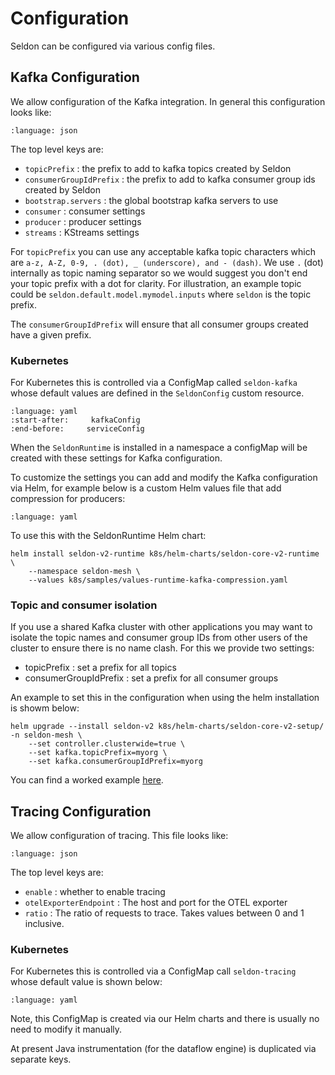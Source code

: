 # Configuration

Seldon can be configured via various config files.

## Kafka Configuration

We allow configuration of the Kafka integration. In general this configuration looks like:

```{literalinclude} ../../../../../scheduler/config/kafka-internal.json
:language: json
```

The top level keys are:

 * `topicPrefix` : the prefix to add to kafka topics created by Seldon
 * `consumerGroupIdPrefix` : the prefix to add to kafka consumer group ids created by Seldon
 * `bootstrap.servers` : the global bootstrap kafka servers to use
 * `consumer` : consumer settings
 * `producer` : producer settings
 * `streams` : KStreams settings

For `topicPrefix` you can use any acceptable kafka topic characters which are `a-z, A-Z, 0-9, . (dot), _ (underscore), and - (dash)`. We use `.` (dot) internally as topic naming separator so we would suggest you don't end your topic prefix with a dot for clarity. For illustration, an example topic could be `seldon.default.model.mymodel.inputs` where `seldon` is the topic prefix.

The `consumerGroupIdPrefix` will ensure that all consumer groups created have a given prefix.

### Kubernetes

For Kubernetes this is controlled via a ConfigMap called `seldon-kafka` whose default values are defined in the `SeldonConfig` custom resource.

```{literalinclude} ../../../../../k8s/yaml/components.yaml
:language: yaml
:start-after:     kafkaConfig
:end-before:     serviceConfig
```

When the `SeldonRuntime` is installed in a namespace a configMap will be created with these settings for Kafka configuration.

To customize the settings you can add and modify the Kafka configuration via Helm, for example below is a custom Helm values file that add compression for producers:

```{literalinclude} ../../../../../k8s/samples/values-runtime-kafka-compression.yaml
:language: yaml
```
To use this with the SeldonRuntime Helm chart:

```
helm install seldon-v2-runtime k8s/helm-charts/seldon-core-v2-runtime \
    --namespace seldon-mesh \
    --values k8s/samples/values-runtime-kafka-compression.yaml
```
### Topic and consumer isolation

If you use a shared Kafka cluster with other applications you may want to isolate the topic names and consumer group IDs from other users of the cluster to ensure there is no name clash. For this we provide two settings:

 * topicPrefix : set a prefix for all topics
 * consumerGroupIdPrefix : set a prefix for all consumer groups

An example to set this in the configuration when using the helm installation is showm below:

```
helm upgrade --install seldon-v2 k8s/helm-charts/seldon-core-v2-setup/ -n seldon-mesh \
    --set controller.clusterwide=true \
    --set kafka.topicPrefix=myorg \
    --set kafka.consumerGroupIdPrefix=myorg
```

You can find a worked example [here](../../examples/k8s-clusterwide.md).


## Tracing Configuration

We allow configuration of tracing. This file looks like:

```{literalinclude} ../../../../../scheduler/config/tracing-internal.json
:language: json
```

The top level keys are:

 * `enable` : whether to enable tracing
 * `otelExporterEndpoint` : The host and port for the OTEL exporter
 * `ratio` : The ratio of requests to trace. Takes values between 0 and 1 inclusive.



### Kubernetes

For Kubernetes this is controlled via a ConfigMap call `seldon-tracing` whose default value is shown below:

```{literalinclude} ../../../../../scheduler/k8s/config/tracing.yaml
:language: yaml
```

Note, this ConfigMap is created via our Helm charts and there is usually no need to modify it manually.

At present Java instrumentation (for the dataflow engine) is duplicated via separate keys.
